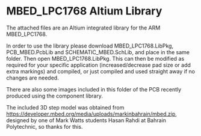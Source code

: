 # MBED_LPC1768 Altium Library

The attached files are an Altium integrated library for the ARM MBED_LPC1768. 

In order to use the library please download MBED_LPC1768.LibPkg, PCB_MBED.PcbLib and SCHEMATIC_MBED.SchLib, and place in the same folder. Then open MBED_LPC1768.LibPkg. This can then be modified as required for your specific application (increased/decrease pad size or add extra markings) and compiled, or just compiled and used straight away if no changes are needed.

There are also some images included in this folder of the PCB recently produced using the component library.

The included 3D step model was obtained from https://developer.mbed.org/media/uploads/markinbahrain/mbed.zip, designed by one of Mark Watts students Hasan Rahdi at Bahrain Polytechnic, so thanks for this.


